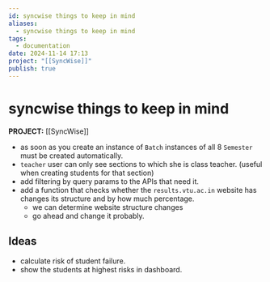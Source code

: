 ```yaml
---
id: syncwise things to keep in mind
aliases:
  - syncwise things to keep in mind
tags:
  - documentation
date: 2024-11-14 17:13
project: "[[SyncWise]]"
publish: true
---
```


# syncwise things to keep in mind

**PROJECT:** [[SyncWise]]

-  as soon as you create an instance of `Batch` instances of all 8 `Semester` must be created automatically.
-  `teacher` user can only see sections to which she is class teacher. (useful when creating students for that section)
-  add filtering by query params to the APIs that need it.
-  add a function that checks whether the `results.vtu.ac.in` website has changes its structure and by how much percentage.
    -  we can determine website structure changes
    -  go ahead and change it probably.

## Ideas
-  calculate risk of student failure.
-  show the students at highest risks in dashboard.
